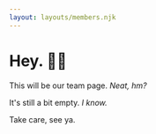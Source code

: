 ```yaml
---
layout: layouts/members.njk
---
```


# Hey. 🍉🍉

This will be our team page. _Neat, hm?_

It's still a bit empty. _I know._

Take care, see ya.
